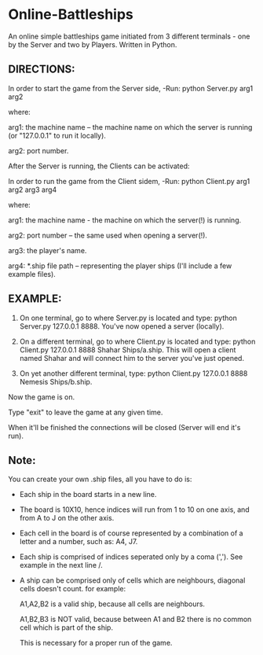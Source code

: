 # Online-Battleships
An online simple battleships game initiated from 3 different terminals - one by the Server and two by Players. Written in Python.

DIRECTIONS:
-----------

In order to start the game from the Server side, -Run: python Server.py arg1 arg2

where:

arg1: the machine name – the machine name on which the server is running (or "127.0.0.1" to run it locally).

arg2: port number.



After the Server is running, the Clients can be activated:


In order to run the game from the Client sidem, -Run: python Client.py arg1 arg2 arg3 arg4

where:

arg1: the machine name - the machine on which the server(!) is running.

arg2: port number – the same used when opening a server(!).

arg3: the player's name.

arg4: *.ship file path – representing the player ships (I'll include a few example files).





EXAMPLE:
---------

1) On one terminal, go to where Server.py is located and type: python Server.py 127.0.0.1 8888. You've now opened a server (locally).

2) On a different terminal, go to where Client.py is located and type: python Client.py 127.0.0.1 8888 Shahar Ships/a.ship. This will open a client named Shahar and will connect him to the server you've just opened.

3) On yet another different terminal, type: python Client.py 127.0.0.1 8888 Nemesis Ships/b.ship. 


Now the game is on.

Type "exit" to leave the game at any given time.

When it'll be finished the connections will be closed (Server will end it's run).



Note:
-------

You can create your own .ship files, all you have to do is:

* Each ship in the board starts in a new line.

* The board is 10X10, hence indices will run from 1 to 10 on one axis, and from A to J on the other axis.
 
* Each cell in the board is of course represented by a combination of a letter and a number, such as: A4, J7.

* Each ship is comprised of indices seperated only by a coma (','). See example in the next line \/.
 
* A ship can be comprised only of cells which are neighbours, diagonal cells doesn't count. for example:

  A1,A2,B2 is a valid ship, because all cells are neighbours.
  
  A1,B2,B3 is NOT valid, because between A1 and B2 there is no common cell which is part of the ship.
  
  This is necessary for a proper run of the game.
